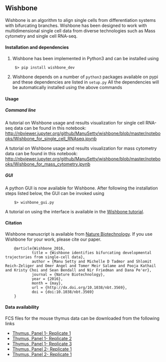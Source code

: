 Wishbone 
--------

Wishbone is an algorithm to align single cells from differentiation systems with bifurcating branches. Wishbone has been designed to work 
with multidimensional single cell data from diverse technologies such as Mass cytometry and single cell RNA-seq. 

#### Installation and dependencies
1. Wishbone has been implemented in Python3 and can be installed using

        $> pip install wishbone_dev

2. Wishbone depends on a number of `python3` packages available on pypi and these dependencies are listed in `setup.py`
All the dependencies will be automatically installed using the above commands

#### Usage

##### Command line
A tutorial on Wishbone usage and results visualization for single cell RNA-seq data can be found in this notebook: http://nbviewer.jupyter.org/github/ManuSetty/wishbone/blob/master/notebooks/Wishbone_for_single_cell_RNAseq.ipynb


A tutorial on Wishbone usage and results visualization for mass cytometry data can be found in this notebook: http://nbviewer.jupyter.org/github/ManuSetty/wishbone/blob/master/notebooks/Wishbone_for_mass_cytometry.ipynb


##### GUI
A python GUI is now available for Wishbone. After following the installation steps listed below, the GUI can be invoked using

        $> wishbone_gui.py

A tutorial on using the interface is available in the [Wishbone tutorial](docs/wishbone_tutorial.pptx).


#### Citation

Wishbone manuscript is available from [Nature Biotechnology](https://www.nature.com/articles/nbt.3569). If you use Wishbone for your work, please cite our paper.

        @article{Wishbone_2016,
                title = {Wishbone identifies bifurcating developmental trajectories from single-cell data},
                author = {Manu Setty and Michelle D Tadmor and Shlomit Reich-Zeliger and Omer Angel and Tomer Meir Salame and Pooja Kathail and Kristy Choi and Sean Bendall and Nir Friedman and Dana Pe'er},
                journal = {Nature Biotechnology},
                year = {2016},
                month = {may},
                url = {http://dx.doi.org/10.1038/nbt.3569},
                doi = {doi:10.1038/nbt.3569}
        }
                
#### Data availability
FCS files for the mouse thymus data can be downloaded from the following links 
* [Thymus, Panel 1- Replicate 1](https://dp-lab-data-public.s3.amazonaws.com/wishbone/wishbone_thymus_panel1_rep1.fcs)
* [Thymus, Panel 1- Replicate 2](https://dp-lab-data-public.s3.amazonaws.com/wishbone/wishbone_thymus_panel1_rep2.fcs)
* [Thymus, Panel 1- Replicate 3](https://dp-lab-data-public.s3.amazonaws.com/wishbone/wishbone_thymus_panel1_rep3.fcs)
* [Thymus, Panel 2- Replicate 1](https://dp-lab-data-public.s3.amazonaws.com/wishbone/wishbone_thymus_panel2_rep1.fcs)
* [Thymus, Panel 2- Replicate 1](https://dp-lab-data-public.s3.amazonaws.com/wishbone/wishbone_thymus_panel2_rep2.fcs)
